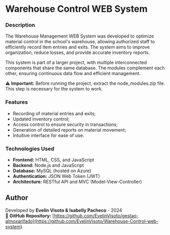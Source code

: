 # Warehouse Control WEB System  

### Description  

The Warehouse Management WEB System was developed to optimize material control in the school's warehouse, allowing authorized staff to efficiently record item entries and exits. The system aims to improve organization, reduce losses, and provide accurate inventory reports.

This system is part of a larger project, with multiple interconnected components that share the same database. The modules complement each other, ensuring continuous data flow and efficient management.

⚠ **Important:** Before running the project, extract the node_modules.zip file. This step is necessary for the system to work.

### Features  

- Recording of material entries and exits;  
- Updated inventory control;  
- Access control to ensure security in transactions;  
- Generation of detailed reports on material movement;  
- Intuitive interface for ease of use.  

### Technologies Used  

- **Frontend:** HTML, CSS, and JavaScript  
- **Backend:** Node.js and JavaScript  
- **Database:** MySQL (hosted on Azure)  
- **Authentication:** JSON Web Token (JWT)  
- **Architecture:** RESTful API and MVC (Model-View-Controller)  

## Author  

Developed by **Evelin Visoto & Isabelly Pacheco** - 2024  
📌 **GitHub Repository:** [https://github.com/EvelinVisoto/gestao-almoxarifado](https://github.com/EvelinVisoto/Warehouse-Control-web-system)
